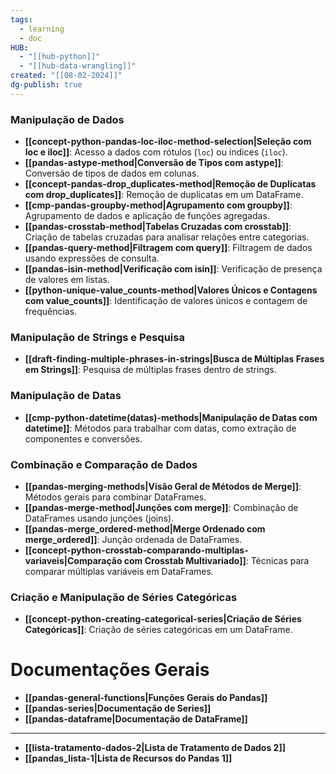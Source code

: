 ```yaml
---
tags:
  - learning
  - doc
HUB:
  - "[[hub-python]]"
  - "[[hub-data-wrangling]]"
created: "[[08-02-2024]]"
dg-publish: true
---
```

### **Manipulação de Dados**

- **[[concept-python-pandas-loc-iloc-method-selection|Seleção com loc e iloc]]**: Acesso a dados com rótulos (`loc`) ou índices (`iloc`).
- **[[pandas-astype-method|Conversão de Tipos com astype]]**: Conversão de tipos de dados em colunas.
- **[[concept-pandas-drop_duplicates-method|Remoção de Duplicatas com drop_duplicates]]**: Remoção de duplicatas em um DataFrame.
- **[[cmp-pandas-groupby-method|Agrupamento com groupby]]**: Agrupamento de dados e aplicação de funções agregadas.
- **[[pandas-crosstab-method|Tabelas Cruzadas com crosstab]]**: Criação de tabelas cruzadas para analisar relações entre categorias.
- **[[pandas-query-method|Filtragem com query]]**: Filtragem de dados usando expressões de consulta.
- **[[pandas-isin-method|Verificação com isin]]**: Verificação de presença de valores em listas.
- **[[python-unique-value_counts-method|Valores Únicos e Contagens com value_counts]]**: Identificação de valores únicos e contagem de frequências.

### **Manipulação de Strings e Pesquisa**

- **[[draft-finding-multiple-phrases-in-strings|Busca de Múltiplas Frases em Strings]]**: Pesquisa de múltiplas frases dentro de strings.

### **Manipulação de Datas**

- **[[cmp-python-datetime(datas)-methods|Manipulação de Datas com datetime]]**: Métodos para trabalhar com datas, como extração de componentes e conversões.

### **Combinação e Comparação de Dados**

- **[[pandas-merging-methods|Visão Geral de Métodos de Merge]]**: Métodos gerais para combinar DataFrames.
- **[[pandas-merge-method|Junções com merge]]**: Combinação de DataFrames usando junções (joins).
- **[[pandas-merge_ordered-method|Merge Ordenado com merge_ordered]]**: Junção ordenada de DataFrames.
- **[[concept-python-crosstab-comparando-multiplas-variaveis|Comparação com Crosstab Multivariado]]**: Técnicas para comparar múltiplas variáveis em DataFrames.

### **Criação e Manipulação de Séries Categóricas**

- **[[concept-python-creating-categorical-series|Criação de Séries Categóricas]]**: Criação de séries categóricas em um DataFrame.

# Documentações Gerais

- **[[pandas-general-functions|Funções Gerais do Pandas]]**
- **[[pandas-series|Documentação de Series]]**
- **[[pandas-dataframe|Documentação de DataFrame]]**

---

- **[[lista-tratamento-dados-2|Lista de Tratamento de Dados 2]]**
- **[[pandas_lista-1|Lista de Recursos do Pandas 1]]**
